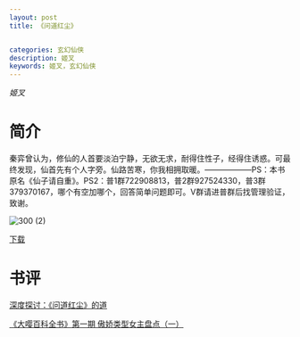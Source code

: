 ```yaml
---
layout: post
title: 《问道红尘》


categories: 玄幻仙侠
description: 姬叉
keywords: 姬叉，玄幻仙侠
---
```


*姬叉*

# 简介

秦弈曾认为，修仙的人首要淡泊宁静，无欲无求，耐得住性子，经得住诱惑。可最终发现，仙首先有个人字旁。仙路苦寒，你我相拥取暖。——————PS：本书原名《仙子请自重》。PS2：普1群722908813，普2群927524330，普3群379370167，哪个有空加哪个，回答简单问题即可。V群请进普群后找管理验证，致谢。

![300 (2)](https://tva2.sinaimg.cn/large/008dGP0Fgy1gtqgefbdcej308c0b4jrn.jpg)

[下载](https://link.jscdn.cn/1drv/aHR0cHM6Ly8xZHJ2Lm1zL3QvcyFBaGU2R2dNWmVFb2poQ0FnUEhES0pVeHlhNDRxP2U9NEw4SjVo.txt)
# 书评
[深度探讨：《问道红尘》的道](https://yybooks0.github.io//wiki/2021-8-23-%E6%B7%B1%E5%BA%A6%E6%8E%A2%E8%AE%A8%EF%BC%9A%E3%80%8A%E9%97%AE%E9%81%93%E7%BA%A2%E5%B0%98%E3%80%8B%E7%9A%84%E9%81%93/)

[《大嘤百科全书》第一期 傲娇类型女主盘点（一）](https://yybooks0.github.io//wiki/2021-8-30-%E3%80%8A%E5%A4%A7%E5%98%A4%E7%99%BE%E7%A7%91%E5%85%A8%E4%B9%A6%E3%80%8B%E7%AC%AC%E4%B8%80%E6%9C%9F%20%E5%82%B2%E5%A8%87%E7%B1%BB%E5%9E%8B%E5%A5%B3%E4%B8%BB%E7%9B%98%E7%82%B9%EF%BC%88%E4%B8%80%EF%BC%89/)

